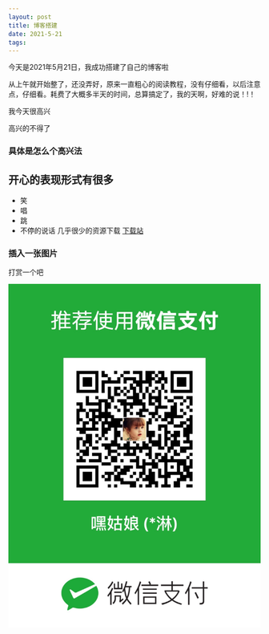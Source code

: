 ```yaml
---
layout: post
title: 博客搭建
date: 2021-5-21
tags:   
---
```


今天是2021年5月21日，我成功搭建了自己的博客啦
 
   从上午就开始整了，还没弄好，原来一直粗心的阅读教程，没有仔细看，以后注意点，仔细看。耗费了大概多半天的时间，总算搞定了，我的天啊，好难的说！!！
  
我今天很高兴

高兴的不得了

### 具体是怎么个高兴法

## 开心的表现形式有很多

* 笑
* 唱
* 跳
* 不停的说话
几乎很少的资源下载 [下载站](https://oneair.herokuapp.com)

### 插入一张图片

打赏一个吧

![](/images/wpay.jpg)
